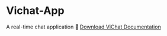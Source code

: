 # Vichat-App
A real-time chat application
📄 [Download ViChat Documentation](./ViChat_Documentation.pdf)
